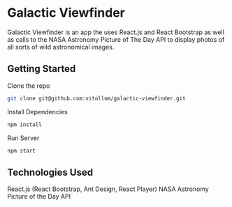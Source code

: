 # Galactic Viewfinder

Galactic Viewfinder is an app the uses React.js and React Bootstrap as well as calls to the NASA Astronomy Picture of The Day API to display photos of all sorts of wild astronomical images.

## Getting Started

Clone the repo
```bash
git clone git@github.com:vitollom/galactic-viewfinder.git
```
Install Dependencies
```bash
npm install
```

Run Server
```bash
npm start
```

## Technologies Used

React.js (React Bootstrap, Ant Design, React Player)
NASA Astronomy Picture of the Day API
